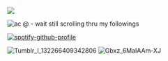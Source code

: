 ![](https://komarev.com/ghpvc/?username=1RRUMAT0R&color=934077)

![ac @ - wait still scrolling thru my followings](https://github.com/user-attachments/assets/ba024a9a-a33d-4810-91d6-ada83d258bfb)

[![spotify-github-profile](https://spotify-github-profile.kittinanx.com/api/view?uid=y091vl2c40oyrovu7v4r6j298&cover_image=true&theme=novatorem&show_offline=false&background_color=121212&interchange=true&bar_color=e93faa&bar_color_cover=false)](https://spotify-github-profile.kittinanx.com/api/view?uid=y091vl2c40oyrovu7v4r6j298&redirect=true)

![Tumblr_l_132266409342806](https://github.com/user-attachments/assets/22c731f5-f0b2-4f01-a083-2ec646ff3ce1)
![Gbxz_6MaIAAm-XJ](https://github.com/user-attachments/assets/648330e5-ce52-445b-86d9-3c1e89e7e880)
